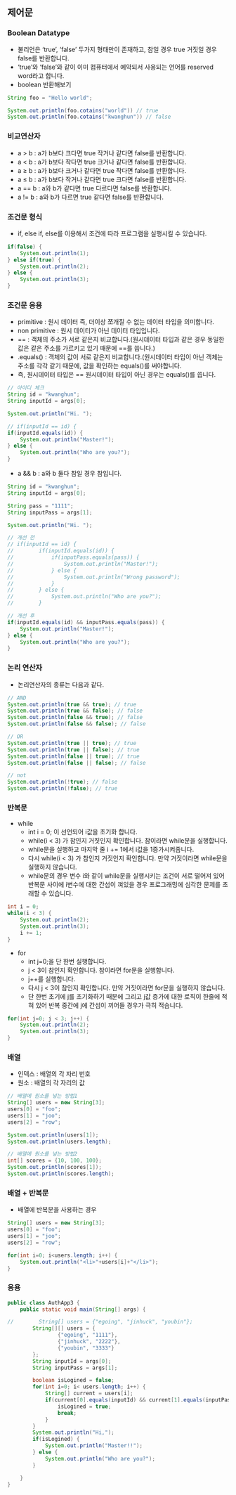 ## 제어문

### Boolean Datatype

- 불리언은 ‘true’, ‘false’ 두가지 형태만이 존재하고, 참일 경우 true 거짓일 경우 false를 반환합니다.
- ‘true’와 ‘false’와 같이 이미 컴퓨터에서 예약되서 사용되는 언어를 reserved word라고 합니다.
- boolean 반환해보기

```java
String foo = "Hello world";

System.out.println(foo.cotains("world")) // true
System.out.println(foo.cotains("kwanghun")) // false
```

### 비교연산자

- a > b : a가 b보다 크다면 true 작거나 같다면 false를 반환합니다.
- a < b : a가 b보다 작다면 true 크거나 같다면 false를 반환합니다.
- a ≥ b : a가 b보다 크거나 같다면 true 작다면 false를 반환합니다.
- a ≤ b : a가 b보다 작거나 같다면 true 크다면 false를 반환합니다.
- a == b : a와 b가 같다면 true 다르다면 false를 반환합니다.
- a != b : a와 b가 다르면 true 같다면 false를 반환합니다.

### 조건문 형식

- if, else if, else를 이용해서 조건에 따라 프로그램을 실행시킬 수 있습니다.

```java
if(false) {
    System.out.println(1);
} else if(true) {
    System.out.println(2);
} else {
    System.out.println(3);
}
```

### 조건문 응용

- primitive : 원시 데이터 즉, 더이상 쪼개질 수 없는 데이터 타입을 의미합니다.
- non primitive : 원시 데이터가 아닌 데이터 타입입니다.
- == : 객체의 주소가 서로 같은지 비교합니다.(원시데이터 타입과 같은 경우 동일한 값은 같은 주소를 가르키고 있기 때문에 ==를 씁니다.)
- .equals() : 객체의 값이 서로 같은지 비교합니다.(원시데이터 타입이 아닌 객체는 주소를 각각 같기 때문에, 값을 확인하는 equals()를 써야합니다.
- 즉, 원시데이터 타입은 == 원시데이터 타입이 아닌 경우는 equals()를 씁니다.

```java
// 아이디 체크
String id = "kwanghun";
String inputId = args[0];

System.out.println("Hi. ");

// if(inputId == id) {
if(inputId.equals(id)) {
    System.out.println("Master!");
} else {
    System.out.println("Who are you?");
}
```

- a && b : a와 b 둘다 참일 경우 참입니다.

```java
String id = "kwanghun";
String inputId = args[0];

String pass = "1111";
String inputPass = args[1];

System.out.println("Hi. ");

// 개선 전
// if(inputId == id) {
//        if(inputId.equals(id)) {
//            if(inputPass.equals(pass)) {
//                System.out.println("Master!");
//            } else {
//                System.out.println("Wrong password");
//            }
//        } else {
//            System.out.println("Who are you?");
//        }

// 개선 후
if(inputId.equals(id) && inputPass.equals(pass)) {
    System.out.println("Master!");
} else {
    System.out.println("Who are you?");
}
```

### 논리 연산자

- 논리연산자의 종류는 다음과 같다.

```java
// AND
System.out.println(true && true); // true
System.out.println(true && false); // false
System.out.println(false && true); // false
System.out.println(false && false); // false

// OR
System.out.println(true || true); // true
System.out.println(true || false); // true
System.out.println(false || true); // true
System.out.println(false || false); // false

// not
System.out.println(!true); // false
System.out.println(!false); // true
```

### 반복문

- while
    - int i = 0; 이 선언되어 i값을 초기화 합니다.
    - while(i < 3) 가 참인지 거짓인지 확인합니다. 참이라면 while문을 실행합니다.
    - while문을 실행하고 마지막 줄 i += 1에서 i값을 1증가시켜줍니다.
    - 다시 while(i < 3) 가 참인지 거짓인지 확인합니다. 만약 거짓이라면 while문을 실행하지 않습니다.
    - while문의 경우 변수 i와 같이 while문을 실행시키는 조건이 서로 떨어져 있어 반복문 사이에 i변수에 대한 간섭이 껴있을 경우 프로그래밍에 심각한 문제를 초래할 수 있습니다.

```java
int i = 0;
while(i < 3) {
    System.out.println(2);
    System.out.println(3);
    i += 1;
}
```

- for
    - int j=0;을 단 한번 실행합니다.
    - j < 3이 참인지 확인합니다. 참이라면 for문을 실행합니다.
    - j++를 실행합니다.
    - 다시 j < 3이 참인지 확인합니다. 만약 거짓이라면 for문을 실행하지 않습니다.
    - 단 한번 초기에 j를 초기화하기 때문에 그리고 j값 증가에 대한 로직이 한줄에 적혀 있어 반복 중간에 j에 간섭이 끼어들 경우가 극히 적습니다.

```java
for(int j=0; j < 3; j++) {
    System.out.println(2);
    System.out.println(3);
}
```

### 배열

- 인덱스 : 배열의 각 자리 번호
- 원소 : 배열의 각 자리의 값

```java
// 배열에 원소를 넣는 방법1
String[] users = new String[3];
users[0] = "foo";
users[1] = "joo";
users[2] = "row";

System.out.println(users[1]);
System.out.println(users.length);

// 배열에 원소를 넣는 방법2
int[] scores = {10, 100, 100};
System.out.println(scores[1]);
System.out.println(scores.length);
```

### 배열 + 반복문

- 배열에 반복문을 사용하는 경우

```java
String[] users = new String[3];
users[0] = "foo";
users[1] = "joo";
users[2] = "row";

for(int i=0; i<users.length; i++) {
	System.out.println("<li>"+users[i]+"</li>");
}
```

### 응용

```java
public class AuthApp3 {
    public static void main(String[] args) {

//        String[] users = {"egoing", "jinhuck", "youbin"};
        String[][] users = {
                {"egoing", "1111"},
                {"jinhuck", "2222"},
                {"youbin", "3333"}
        };
        String inputId = args[0];
        String inputPass = args[1];

        boolean isLogined = false;
        for(int i=0; i< users.length; i++) {
            String[] current = users[i];
            if(current[0].equals(inputId) && current[1].equals(inputPass)) {
                isLogined = true;
                break;
            }
        }
        System.out.println("Hi,");
        if(isLogined) {
            System.out.println("Master!!");
        } else {
            System.out.println("Who are you?");
        }

    }
}
```